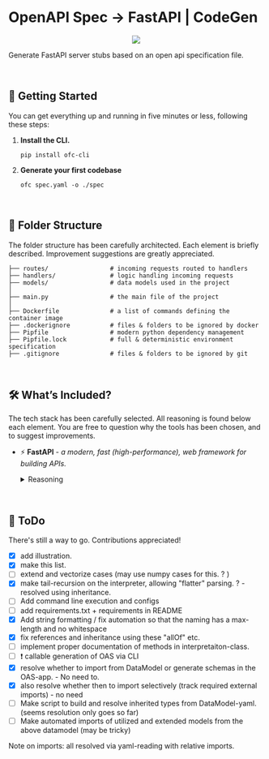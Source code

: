 # OpenAPI Spec -> FastAPI | CodeGen

<p align="center">
  <a href="#"><img src=".github/illustration.svg" /></a>
</p>

Generate FastAPI server stubs based on an open api specification file.

<br>

## 🚀 Getting Started

You can get everything up and running in five minutes or less, following these steps:

1. **Install the CLI.**

   ```shell
   pip install ofc-cli
   ```

1. **Generate your first codebase**

   ```shell
   ofc spec.yaml -o ./spec 
   ```

<br>

## 📁 Folder Structure

The folder structure has been carefully architected. Each element is briefly described. 
Improvement suggestions are greatly appreciated.

    ├── routes/                 # incoming requests routed to handlers
    ├── handlers/               # logic handling incoming requests
    ├── models/                 # data models used in the project
    │
    ├── main.py                 # the main file of the project
    │
    ├── Dockerfile              # a list of commands defining the container image
    ├── .dockerignore           # files & folders to be ignored by docker
    ├── Pipfile                 # modern python dependency management
    ├── Pipfile.lock            # full & deterministic environment specification
    ├── .gitignore              # files & folders to be ignored by git

<br>

## 🛠️ What’s Included?

The tech stack has been carefully selected. All reasoning is found below each element. You are free to question why the tools has been chosen, and to suggest improvements.

- ⚡ **FastAPI** - _a modern, fast (high-performance), web framework for building APIs._
  <details>
  <summary>Reasoning</summary><br>
  
  We needed a web framework to support developer productivity and high execution performance in python.

  We checked out the [Techempower Web Framework Benchmarks for python](https://www.techempower.com/benchmarks/#section=data-r19&hw=cl&test=fortune&l=zijzen-1r) and
  saw a few high-performing web frameworks. Based on this, we manually reviewed the top performers from a developer experience perspecitve. We found that FastAPI was 
  the framework with the highest overall value to support developer productivity and execution performance.
  
  </details>

<br>

## 📝 ToDo

There's still a way to go. Contributions appreciated!

- [x] add illustration.
- [x] make this list.
- [ ] extend and vectorize cases (may use numpy cases for this. ? )
- [x] make tail-recursion on the interpreter, allowing "flatter" parsing. ?  - resolved using inheritance.
- [ ] Add command line execution and configs 
- [ ] add requirements.txt + requirements in README 
- [x] Add string formatting / fix automation so that the naming has a max-length and no whitespace
- [x] fix references and inheritance using these "allOf" etc. 
- [ ] implement proper documentation of methods in interpretaiton-class. 
- [ ] ❗ callable generation of OAS via CLI 
- [x] resolve whether to import from DataModel or generate schemas in the OAS-app. - No need to. 
- [x] also resolve whether then to import selectively (track required external imports) - no need
- [ ] Make script to build and resolve inherited types from DataModel-yaml. (seems resolution only goes so far)
- [ ] Make automated imports of utilized and extended models from the above datamodel (may be tricky)

Note on imports: all resolved via yaml-reading with relative imports. 
